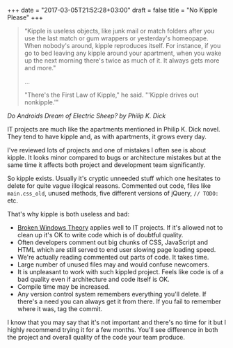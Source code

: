 +++
date = "2017-03-05T21:52:28+03:00"
draft = false
title = "No Kipple Please"
+++

> “Kipple is useless objects, like junk mail or match folders after you use the last match or gum wrappers or yesterday's
> homeopape. When nobody's around, kipple reproduces itself. For instance, if you go to bed leaving any kipple around
> your apartment, when you wake up the next morning there's twice as much of it. It always gets more and more."
>
> ...
>
> "There's the First Law of Kipple," he said. "'Kipple drives out nonkipple.'"

*Do Androids Dream of Electric Sheep? by Philip K. Dick*

IT projects are much like the apartments mentioned in Philip K. Dick novel. They tend
to have kipple and, as with apartments, it grows every day.

I've reviewed lots of projects and one of mistakes I often see is about kipple. It looks
minor compared to bugs or architecture mistakes but at the same time it affects both
project and development team significantly.

So kipple exists. Usually it's cryptic unneeded stuff which one hesitates to delete for
quite vague illogical reasons. Commented out code, files like `main.css_old`, unused
methods, five different versions of jQuery, `// TODO: ` etc.

That's why kipple is both useless and bad:

- [Broken Windows Theory](https://en.wikipedia.org/wiki/Broken_windows_theory) applies
  well to IT projects. If it's allowed not to clean up it's OK to write code which is
  of doubtful quality.
- Often developers comment out big chunks of CSS, JavaScript and HTML which are still
  served to end user slowing page loading speed.
- We're actually reading commented out parts of code. It takes time.
- Large number of unused files may and would confuse newcomers.
- It is unpleasant to work with such kippled project. Feels like code is of a bad quality
  even if architecture and code itself is OK.
- Compile time may be increased.
- Any version control system remembers everything you'll delete. If there's a need
  you can always get it from there. If you fail to remember where it was, tag the commit.
  
I know that you may say that it's not important and there's no time for it but I highly
recommend trying it for a few months. You'll see difference in both the project and
overall quality of the code your team produce.